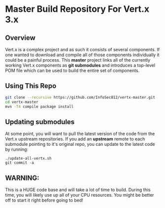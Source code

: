 # Master Build Repository For Vert.x 3.x

## Overview

Vert.x is a complex project and as such it consists of several
components. If one wanted to download and compile all of those
components individually it could be a painful process. This
__master__ project links all of the currently working Vert.x
components as __git submodules__ and introduces a top-level 
POM file which can be used to build the entire set of components.

## Using This Repo

```bash
git clone --recursive https://github.com/InfoSec812/vertx-master.git
cd vertx-master
mvn -T4 compile package install
```

## Updating submodules

At some point, you will want to pull the latest version of the code from
the Vert.x upstream repositories. If you add an __upstream__ remote
to each submodule pointing to it's original repo, you can update to the latest
code by running:

```
./update-all-vertx.sh
git commit -a
```

## WARNING:

This is a HUGE code base and will take a lot of time to build. 
During this time, you will likely use up all of your CPU resources.
You might be better off to start it right before going to bed!
